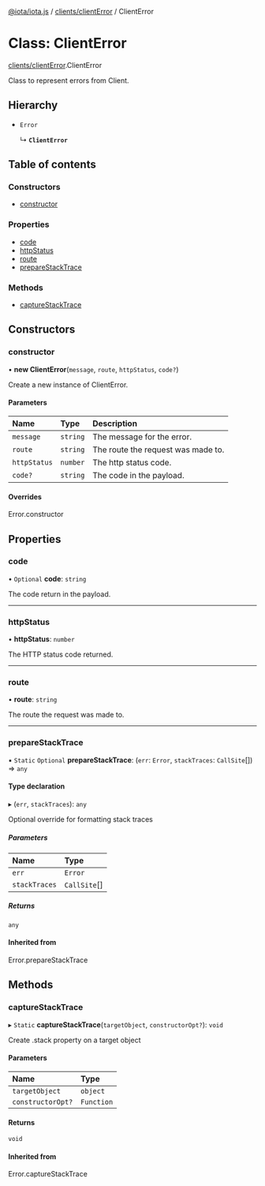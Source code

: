 [@iota/iota.js](../README.md) / [clients/clientError](../modules/clients_clienterror.md) / ClientError

# Class: ClientError

[clients/clientError](../modules/clients_clienterror.md).ClientError

Class to represent errors from Client.

## Hierarchy

- `Error`

  ↳ **`ClientError`**

## Table of contents

### Constructors

- [constructor](clients_clienterror.clienterror.md#constructor)

### Properties

- [code](clients_clienterror.clienterror.md#code)
- [httpStatus](clients_clienterror.clienterror.md#httpstatus)
- [route](clients_clienterror.clienterror.md#route)
- [prepareStackTrace](clients_clienterror.clienterror.md#preparestacktrace)

### Methods

- [captureStackTrace](clients_clienterror.clienterror.md#capturestacktrace)

## Constructors

### constructor

• **new ClientError**(`message`, `route`, `httpStatus`, `code?`)

Create a new instance of ClientError.

#### Parameters

| Name | Type | Description |
| :------ | :------ | :------ |
| `message` | `string` | The message for the error. |
| `route` | `string` | The route the request was made to. |
| `httpStatus` | `number` | The http status code. |
| `code?` | `string` | The code in the payload. |

#### Overrides

Error.constructor

## Properties

### code

• `Optional` **code**: `string`

The code return in the payload.

___

### httpStatus

• **httpStatus**: `number`

The HTTP status code returned.

___

### route

• **route**: `string`

The route the request was made to.

___

### prepareStackTrace

▪ `Static` `Optional` **prepareStackTrace**: (`err`: `Error`, `stackTraces`: `CallSite`[]) => `any`

#### Type declaration

▸ (`err`, `stackTraces`): `any`

Optional override for formatting stack traces

##### Parameters

| Name | Type |
| :------ | :------ |
| `err` | `Error` |
| `stackTraces` | `CallSite`[] |

##### Returns

`any`

#### Inherited from

Error.prepareStackTrace

## Methods

### captureStackTrace

▸ `Static` **captureStackTrace**(`targetObject`, `constructorOpt?`): `void`

Create .stack property on a target object

#### Parameters

| Name | Type |
| :------ | :------ |
| `targetObject` | `object` |
| `constructorOpt?` | `Function` |

#### Returns

`void`

#### Inherited from

Error.captureStackTrace
